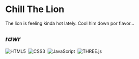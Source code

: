 # Chill The Lion
The lion is feeling kinda hot lately. Cool him down por flavor...

*rawr*
---
![HTML5](https://img.shields.io/badge/HTML5-E34F26?style=for-the-badge&logo=html5&logoColor=white)&nbsp;
![CSS3](https://img.shields.io/badge/CSS3-1572B6?style=for-the-badge&logo=css3&logoColor=white)&nbsp;
![JavaScript](https://img.shields.io/badge/JavaScript-323330?style=for-the-badge&logo=javascript&logoColor=F7DF1E)&nbsp;
![THREE.js](https://img.shields.io/badge/ThreeJs-black?style=for-the-badge&logo=three.js&logoColor=white)&nbsp;

